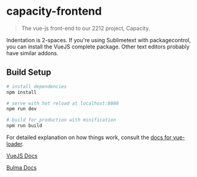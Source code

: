 # capacity-frontend

> The vue-js front-end to our 2212 project, Capacity.

Indentation is 2-spaces.
If you're using Sublimetext with packagecontrol, you can install the VueJS complete package.
Other text editors probably have similar addons.

## Build Setup

``` bash
# install dependencies
npm install

# serve with hot reload at localhost:8080
npm run dev

# build for production with minification
npm run build
```

For detailed explanation on how things work, consult the [docs for vue-loader](http://vuejs.github.io/vue-loader).

[VueJS Docs](https://vuejs.org/v2/guide/)

[Bulma Docs](http://bulma.io/documentation/overview/start/)
